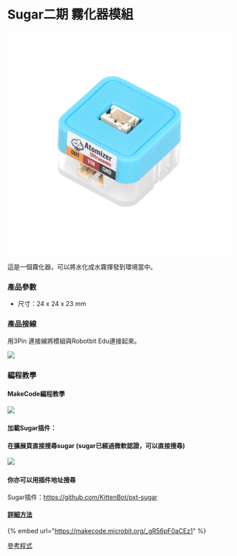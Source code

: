 # Sugar二期 霧化器模組

![](../../.gitbook/assets/atomizer1.png)

這是一個霧化器，可以將水化成水霧揮發到環境當中。

### 產品參數

* 尺寸：24 x 24 x 23 mm

### 產品接線

用3Pin 連接線將模組與Robotbit Edu連接起來。

![](../../.gitbook/assets/sound\_wire.png)

### 編程教學

#### MakeCode編程教學

![](https://kittenbothk.readthedocs.io/en/latest/\_images/mcbanner15.png)

#### 加載Sugar插件：

#### 在擴展頁直接搜尋sugar (sugar已經過微軟認證，可以直接搜尋)

![](https://kittenbothk.readthedocs.io/en/latest/\_images/sugar\_search.gif)

#### 你亦可以用插件地址搜尋

Sugar插件：https://github.com/KittenBot/pxt-sugar

#### [詳細方法](../../programmingplatforms/makecode/kittenbotandmakecode.md)

{% embed url="https://makecode.microbit.org/_gR56pF0aCEz1" %}

[參考程式](https://makecode.microbit.org/\_gR56pF0aCEz1)

